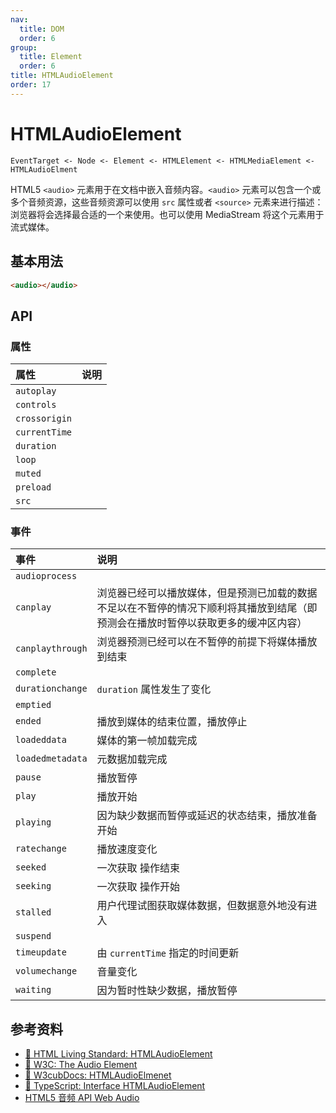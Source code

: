 ```yaml
---
nav:
  title: DOM
  order: 6
group:
  title: Element
  order: 6
title: HTMLAudioElement
order: 17
---
```


# HTMLAudioElement

```plain
EventTarget <- Node <- Element <- HTMLElement <- HTMLMediaElement <- HTMLAudioElment
```

HTML5 `<audio>` 元素用于在文档中嵌入音频内容。`<audio>` 元素可以包含一个或多个音频资源，这些音频资源可以使用 `src` 属性或者 `<source>` 元素来进行描述：浏览器将会选择最合适的一个来使用。也可以使用 MediaStream 将这个元素用于流式媒体。

## 基本用法

```html
<audio></audio>
```

## API

### 属性

| 属性          | 说明 |
| :------------ | :--- |
| `autoplay`    |      |
| `controls`    |      |
| `crossorigin` |      |
| `currentTime` |      |
| `duration`    |      |
| `loop`        |      |
| `muted`       |      |
| `preload`     |      |
| `src`         |      |

### 事件

| 事件             | 说明                                                                                                                               |
| :--------------- | :--------------------------------------------------------------------------------------------------------------------------------- |
| `audioprocess`   |                                                                                                                                    |
| `canplay`        | 浏览器已经可以播放媒体，但是预测已加载的数据不足以在不暂停的情况下顺利将其播放到结尾（即预测会在播放时暂停以获取更多的缓冲区内容） |
| `canplaythrough` | 浏览器预测已经可以在不暂停的前提下将媒体播放到结束                                                                                 |
| `complete`       |                                                                                                                                    |
| `durationchange` | `duration` 属性发生了变化                                                                                                          |
| `emptied`        |                                                                                                                                    |
| `ended`          | 播放到媒体的结束位置，播放停止                                                                                                     |
| `loadeddata`     | 媒体的第一帧加载完成                                                                                                               |
| `loadedmetadata` | 元数据加载完成                                                                                                                     |
| `pause`          | 播放暂停                                                                                                                           |
| `play`           | 播放开始                                                                                                                           |
| `playing`        | 因为缺少数据而暂停或延迟的状态结束，播放准备开始                                                                                   |
| `ratechange`     | 播放速度变化                                                                                                                       |
| `seeked`         | 一次获取 操作结束                                                                                                                  |
| `seeking`        | 一次获取 操作开始                                                                                                                  |
| `stalled`        | 用户代理试图获取媒体数据，但数据意外地没有进入                                                                                     |
| `suspend`        |                                                                                                                                    |
| `timeupdate`     | 由 `currentTime` 指定的时间更新                                                                                                    |
| `volumechange`   | 音量变化                                                                                                                           |
| `waiting`        | 因为暂时性缺少数据，播放暂停                                                                                                       |

## 参考资料

- [📖 HTML Living Standard: HTMLAudioElement](https://html.spec.whatwg.org/multipage/media.html#htmlaudioelement)
- [📖 W3C: The Audio Element](https://www.w3.org/TR/2011/WD-html5-author-20110809/the-audio-element.html)
- [📖 W3cubDocs: HTMLAudioElmenet](https://docs.w3cub.com/dom/htmlaudioelement)
- [📖 TypeScript: Interface HTMLAudioElement](https://microsoft.github.io/PowerBI-JavaScript/interfaces/_node_modules_typedoc_node_modules_typescript_lib_lib_dom_d_.htmlaudioelement.html)
- [HTML5 音频 API Web Audio](https://segmentfault.com/a/1190000010561222)
